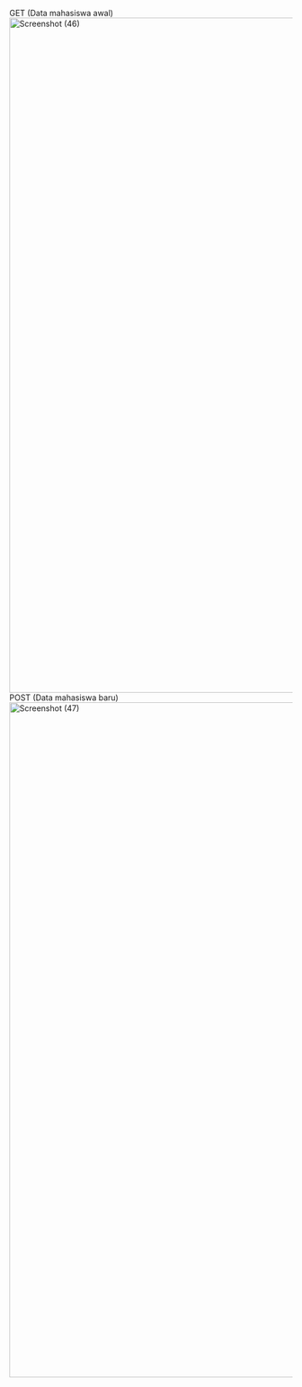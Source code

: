 GET (Data mahasiswa awal)
<img width="1920" height="1200" alt="Screenshot (46)" src="https://github.com/user-attachments/assets/6dd30b54-5788-4451-8455-84f65150a38b" />
POST (Data mahasiswa baru)
<img width="1920" height="1200" alt="Screenshot (47)" src="https://github.com/user-attachments/assets/3f04abe4-30d9-45af-b47b-f5a2e7d6cbf2" />

